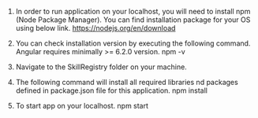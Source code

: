 1) In order to run application on your localhost, you will need to install npm (Node Package Manager). 
You can find installation package for your OS using below link.
https://nodejs.org/en/download

2) You can check installation version by executing the following command. Angular requires minimally >= 6.2.0 version.
npm -v 

3) Navigate to the SkillRegistry folder on your machine.

4) The following command will install all required libraries nd packages defined in package.json file for this application.
npm install

5) To start app on your localhost. 
npm start
